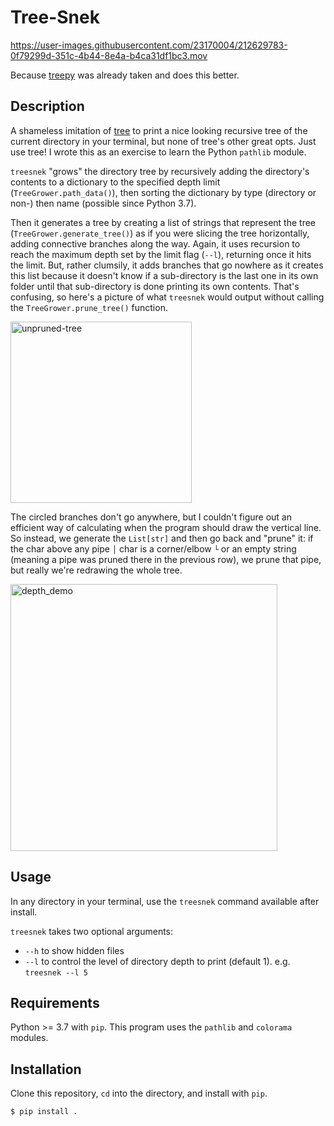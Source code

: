 # Tree-Snek

https://user-images.githubusercontent.com/23170004/212629783-0f79299d-351c-4b44-8e4a-b4ca31df1bc3.mov

Because [treepy](https://pypi.org/project/treepy/) was already taken and does this better.

## Description

A shameless imitation of [tree](https://www.computerhope.com/unix/tree.htm) to print a nice looking recursive tree of the current directory in your terminal, but none of tree's other great opts. Just use tree! I wrote this as an exercise to learn the Python `pathlib` module.

`treesnek` "grows" the directory tree by recursively adding the directory's contents to a dictionary to the specified depth limit (`TreeGrower.path_data()`), then sorting the dictionary by type (directory or non-) then name (possible since Python 3.7).

Then it generates a tree by creating a list of strings that represent the tree (`TreeGrower.generate_tree()`) as if you were slicing the tree horizontally, adding connective branches along the way. Again, it uses recursion to reach the maximum depth set by the limit flag (`--l`), returning once it hits the limit. But, rather clumsily, it adds branches that go nowhere as it creates this list because it doesn't know if a sub-directory is the last one in its own folder until that sub-directory is done printing its own contents. That's confusing, so here's a picture of what `treesnek` would output without calling the `TreeGrower.prune_tree()` function.

<img width="290" alt="unpruned-tree" src="https://user-images.githubusercontent.com/23170004/212633338-aff0b461-35c3-41bd-9945-80b5006c7831.png">

The circled branches don't go anywhere, but I couldn't figure out an efficient way of calculating when the program should draw the vertical line. So instead, we generate the `List[str]` and then go back and "prune" it: if the char above any pipe `│` char is a corner/elbow `└` or an empty string (meaning a pipe was pruned there in the previous row), we prune that pipe, but really we're redrawing the whole tree.

<img width="427" alt="depth_demo" src="https://user-images.githubusercontent.com/23170004/212630129-028e88dd-c5c3-4224-84ae-8bdd15c0c4a9.png">

## Usage

In any directory in your terminal, use the `treesnek` command available after install.

`treesnek` takes two optional arguments:

- `--h` to show hidden files
- `--l` to control the level of directory depth to print (default 1). e.g. `treesnek --l 5`


## Requirements

Python >= 3.7 with `pip`. This program uses the `pathlib` and `colorama` modules.

## Installation

Clone this repository, `cd` into the directory, and install with `pip`.

`$ pip install .`
